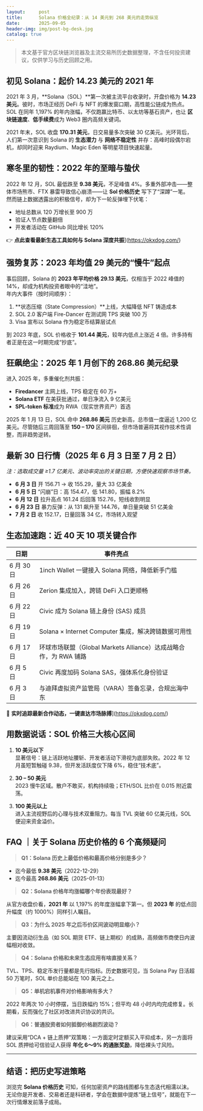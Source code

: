 ```yaml
---
layout:     post
title:      Solana 价格全纪录：从 14 美元到 268 美元的走势纵览
date:       2025-09-05
header-img: img/post-bg-desk.jpg
catalog: true
---
```


> 本文基于官方区块链浏览器及主流交易所历史数据整理，不含任何投资建议，仅供学习与历史回顾之用。

## 初见 Solana：起价 14.23 美元的 2021 年

2021 年 3 月，**Solana（SOL）**第一次被主流平台收录时，开盘价格为 **14.23 美元**。彼时，市场正经历 DeFi 与 NFT 的爆发窗口期，高性能公链成为热点。SOL 在同年 1,197% 的年内涨幅，不仅跑赢比特币、以太坊等基石资产，也让 **区块链速度**、**低手续费**成为 Web3 圈内高频关键词。

2021 年末，SOL 收盘 **170.31 美元**，日交易量多次突破 30 亿美元。光环背后，人们第一次意识到 Solana 的 **生态潜力** 与 **网络不稳定性** 并存：高峰时段偶尔宕机，却同时迎来 Raydium、Magic Eden 等明星项目快速起量。

## 寒冬里的韧性：2022 年的至暗与蛰伏

2022 年 12 月，SOL 最低跌至 **9.38 美元**，不足峰值 4%。多重外部冲击——整体市场熊市、FTX 暴雷导致信心崩溃——让 **Sol 价格历史** 写下了“深蹲”一笔。  
然而链上数据透露出的积极信号，却为下一轮反弹埋下伏笔：

- 地址总数从 120 万增长至 900 万  
- 验证人节点数量翻倍  
- 开发者活动在 GitHub 同比增长 120%

👉 **点此查看最新生态工具如何与 Solana 深度共振**](https://okxdog.com/)

## 强势复苏：2023 年均值 29 美元的“慢牛”起点

事后回顾，Solana 的 **2023 年平均价格 29.13 美元**，仅相当于 2022 峰值的 14%，却成为机构投资者眼中的“洼地”。  
年内大事件（按时间顺序）：

1. **状态压缩（State Compression）**上线，大幅降低 NFT 铸造成本  
2. SOL 2.0 客户端 Fire-Dancer 在测试网 TPS 突破 100 万  
3. Visa 宣布以 Solana 作为稳定币结算层试点

到 2023 年底，SOL 价格收于 **101.44 美元**，较年内低点上涨近 4 倍。许多持有者正是在这一时期完成“抄底”。

## 狂飙绝尘：2025 年 1 月创下的 268.86 美元纪录

进入 2025 年，多重催化剂共振：

- **Firedancer** 主网上线，TPS 稳定在 60 万+
- **Solana ETF** 在美获批通过，单日净流入 9 亿美元
- **SPL-token 标准**成为 RWA（现实世界资产）首选

2025 年 1 月 13 日，SOL 命中 **268.86 美元** 历史新高，总市值一度逼近 1,200 亿美元。尽管随后三周回落至 **150 – 170** 区间徘徊，但市场普遍将其视作技术性调整，而非趋势逆转。

## 最新 30 日行情（2025 年 6 月 3 日至 7 月 2 日）

*注：选取成交量 ≥1.7 亿美元、波动率突出的关键日期，方便快速观察市场节奏。*

- **6 月 3 日** 开 156.71 → 收 155.29，量大 33 亿美金  
- **6 月 5 日** “闪崩”日：高 154.47，低 141.80，振幅 8.2%  
- **6 月 12 日** 拉升高点 161.24 后回落 152.76，短线收割明显  
- **6 月 23 日** 暴力反弹：从 131 飙升至 144.76，单日量突破 51 亿美金  
- **7 月 2 日** 收 152.17，日量回落 34 亿，市场转入观望  

## 生态加速跑：近 40 天 10 项关键合作

| 日期 | 事件亮点 |
| --- | --- |
| 6 月 30 日 | 1inch Wallet 一键接入 Solana 网络，降低新手门槛 |
| 6 月 26 日 | Zerion 集成加入，跨链 DeFi 入口更顺畅 |
| 6 月 22 日 | Civic 成为 Solana 链上身份 (SAS) 成员 |
| 6 月 19 日 | Solana × Internet Computer 集成，解决跨链数据可用性 |
| 6 月 17 日 | 环球市场联盟（Global Markets Alliance）达成战略合作，为 RWA 铺路 |
| 6 月 5 日 | Civic 再度加码 Solana SAS，强体系化身份验证 |
| 6 月 3 日 | 与迪拜虚拟资产监管局（VARA）签备忘录，合规出海中东 |

👏 **实时追踪最新合作动态，一键直达市场脉搏**](https://okxdog.com/)

## 用数据说话：SOL 价格三大核心区间

1. **10 美元以下**  
   显著信号：链上活跃地址腰斩、开发者活动下滑视为底部失败。2022 年 12 月虽短暂触碰 9.38，但开发活跃度仅下降 6%，稳住“技术底”。

2. **30 – 50 美元**  
   2023 慢牛区域。散户不敢买，机构持续吸；ETH/SOL 比价在 0.015 附近震荡。

3. **100 美元以上**  
   进入主流视野后的心理与技术双重阻力。每当 TVL 突破 60 亿美元线，SOL 便迎来资金溢价。

## FAQ ｜关于 Solana 历史价格的 6 个高频疑问

> **Q1：Solana 历史上最低价格和最高价格分别是多少？**

- 迄今最低 **9.38 美元**（2022-12-29）  
- 迄今最高 **268.86 美元**（2025-01-13）

> **Q2：Solana 价格年均涨幅哪个年份表现最好？**

从官方收盘价看，**2021 年** 以 1,197% 的年度涨幅拿下第一。但 **2023 年** 的低点回升幅度（约 1000%）同样引人瞩目。

> **Q3：为什么 2025 年之后币价区间波动明显缩小？**

主要因流动衍生品（如 SOL 期货 ETF、链上期权）的成熟，高频做市商使日内波幅相对收敛。

> **Q4：Solana 价格和未来生态应用有啥直接关系？**

TVL、TPS、稳定币发行量都是先行指标。历史数据可见，当 Solana Pay 日活超 50 万笔时，SOL 单价总能站在 100 美元之上。

> **Q5：单机宕机事件对价格影响有多大？**

2022 年两次 10 小时停摆，当日跌幅约 15%；但平均 48 小时内均完成修复。长期看，反而强化了社区对改进共识协议的共识。

> **Q6：普通投资者如何抵御价格剧烈波动？**

建议采用“DCA + 链上质押”双策略：一方面定时定额买入平抑成本，另一方面将 SOL 质押给可信验证人获得 **年化 6～9% 的通胀奖励**，降低裸头寸风险。

---

## 结语：把历史写进策略

浏览完 **Solana 价格历史** 可知，任何加密资产的路线图都与生态迭代相濡以沫。无论你是开发者、交易者还是科研者，学会在数据中提炼“链上信号”，就能在下一次行情爆发前落子成局。